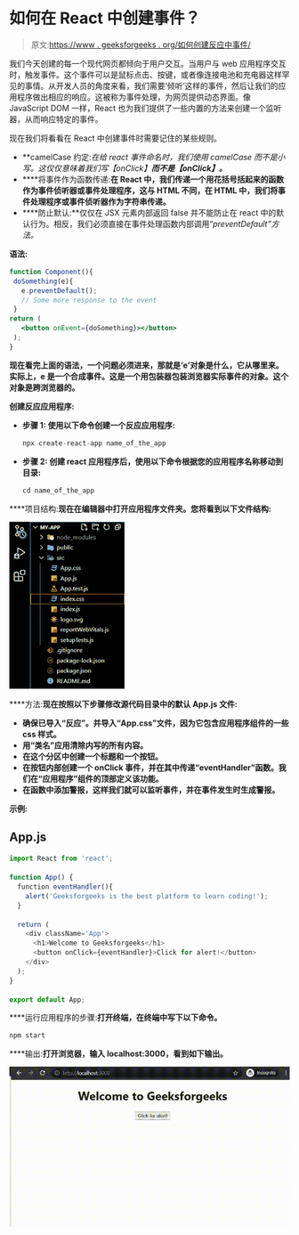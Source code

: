 # 如何在 React 中创建事件？

> 原文:[https://www . geeksforgeeks . org/如何创建反应中事件/](https://www.geeksforgeeks.org/how-to-create-an-event-in-react/)

我们今天创建的每一个现代网页都倾向于用户交互。当用户与 web 应用程序交互时，触发事件。这个事件可以是鼠标点击、按键，或者像连接电池和充电器这样罕见的事情。从开发人员的角度来看，我们需要‘倾听’这样的事件，然后让我们的应用程序做出相应的响应。这被称为事件处理，为网页提供动态界面。像 JavaScript DOM 一样，React 也为我们提供了一些内置的方法来创建一个监听器，从而响应特定的事件。

现在我们将看看在 React 中创建事件时需要记住的某些规则。

*   **camelCase 约定:**在给 react 事件命名时，我们使用 camelCase 而不是小写。这仅仅意味着我们写*【onClick】***而不是*【onClick】。***
*   ****将事件作为函数传递:**在 React 中，我们传递一个用花括号括起来的函数作为事件侦听器或事件处理程序，这与 HTML 不同，在 HTML 中，我们将事件处理程序或事件侦听器作为字符串传递。**
*   ****防止默认:**仅仅在 JSX 元素内部返回 false 并不能防止在 react 中的默认行为。相反，我们必须直接在事件处理函数内部调用“*preventDefault”*方法。**

****语法:****

```jsx
function Component(){
 doSomething(e){
   e.preventDefault();
   // Some more response to the event
 }
return (
   <button onEvent={doSomething}></button>
 );
}
```

**现在看完上面的语法，一个问题必须进来，那就是‘e’对象是什么，它从哪里来。实际上，e 是一个合成事件。这是一个用包装器包装浏览器实际事件的对象。这个对象是跨浏览器的。**

****创建反应应用程序:****

*   ****步骤 1:** 使用以下命令创建一个反应应用程序:**

    ```jsx
    npx create-react-app name_of_the_app
    ```

*   ****步骤 2:** 创建 react 应用程序后，使用以下命令根据您的应用程序名称移动到目录:**

    ```jsx
    cd name_of_the_app
    ```

****项目结构:**现在在编辑器中打开应用程序文件夹。您将看到以下文件结构:**

**![](img/6c03dbdf4592d040cc8a02acfdf49463.png)**

****方法:**现在按照以下步骤修改源代码目录中的默认 App.js 文件:**

*   **确保已导入“反应”。并导入“App.css”文件，因为它包含应用程序组件的一些 css 样式。**
*   **用“类名”应用清除内写的所有内容。**
*   **在这个分区中创建一个标题和一个按钮。**
*   **在按钮内部创建一个 onClick 事件，并在其中传递“eventHandler”函数。我们在“应用程序”组件的顶部定义该功能。**
*   **在函数中添加警报，这样我们就可以监听事件，并在事件发生时生成警报。**

****示例:****

## **App.js**

```jsx
import React from 'react';

function App() {
  function eventHandler(){
    alert('Geeksforgeeks is the best platform to learn coding!');
  }

  return (
    <div className='App'>
      <h1>Welcome to Geeksforgeeks</h1>
      <button onClick={eventHandler}>Click for alert!</button>
    </div>
  );
}

export default App;
```

****运行应用程序的步骤:**打开终端，在终端中写下以下命令。**

```jsx
npm start
```

****输出:**打开浏览器，输入 localhost:3000，看到如下输出。**

**![](img/9f265ae10952d57b835fbb71533161ee.png)**